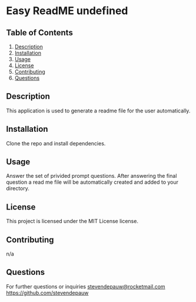# Easy ReadME undefined
  ## Table of Contents
  1. [Description](#description)
  2. [Installation](#installation)
  3. [Usage](#usage)
  4. [License](#license)
  5. [Contributing](#contributing)
  6. [Questions](#questions)

  ## Description
  This application is used to generate a readme file for the user automatically.

  ## Installation
  Clone the repo and install dependencies.

  ## Usage
  Answer the set of privided prompt questions. After answering the final question a read me file will be automatically created and added to your directory.

  ## License
  This project is licensed under the MIT License license.

  ## Contributing
  n/a

  ## Questions
  For further questions or inquiries
  stevendepauw@rocketmail.com
  https://github.com/stevendepauw